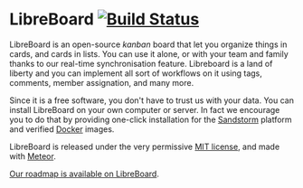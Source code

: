 # LibreBoard [![Build Status](https://travis-ci.org/libreboard/libreboard.svg)](https://travis-ci.org/libreboard/libreboard)

LibreBoard is an open-source *kanban* board that let you organize things in
cards, and cards in lists. You can use it alone, or with your team and family
thanks to our real-time synchronisation feature. Libreboard is a land of liberty
and you can implement all sort of workflows on it using tags, comments, member
assignation, and many more.

Since it is a free software, you don't have to trust us with your data. You can
install LibreBoard on your own computer or server. In fact we encourage you to
do that by providing one-click installation for the
[Sandstorm](https://sandstorm.io/) platform and verified
[Docker](https://www.docker.com/) images.

LibreBoard is released under the very permissive
[MIT license](https://github.com/libreboard/libreboard/blob/master/LICENCE), and
made with [Meteor](https://www.meteor.com/).

[Our roadmap is available on LibreBoard](http://libreboard.com/boards/MeSsFJaSqeuo9M6bs/libreboard-roadmap).
